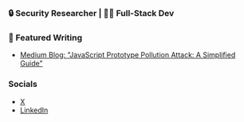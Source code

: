 ### 🔒 Security Researcher | 👨‍💻 Full-Stack Dev 

### 📝 Featured Writing
- [Medium Blog: "JavaScript Prototype Pollution Attack: A Simplified Guide"](https://medium.com/@dodir.sec/javascript-prototype-pollution-attack-a-simplified-guide-c3b4ba8a6441)

### Socials 
- [X](https://x.com/izzy0101010101)
- [LinkedIn](https://www.linkedin.com/in/isabel-mill-bb5a05177/)

